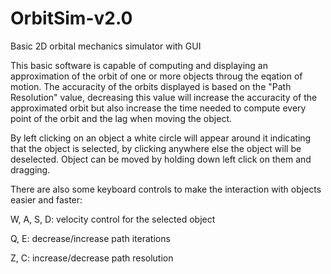 # OrbitSim-v2.0
Basic 2D orbital mechanics simulator with GUI

This basic software is capable of computing and displaying an approximation of the orbit of one or more objects throug the eqation of motion.
The accuracity of the orbits displayed is based on the "Path Resolution" value, decreasing this value will increase the accuracity of the approximated orbit but also increase the time needed to compute every point of the orbit and the lag when moving the object.

By left clicking on an object a white circle will appear around it indicating that the object is selected, by clicking anywhere else the object will be deselected. Object can be moved by holding down left click on them and dragging.

There are also some keyboard controls to make the interaction with objects easier and faster:

W, A, S, D: velocity control for the selected object

Q, E: decrease/increase path iterations

Z, C: increase/decrease path resolution
